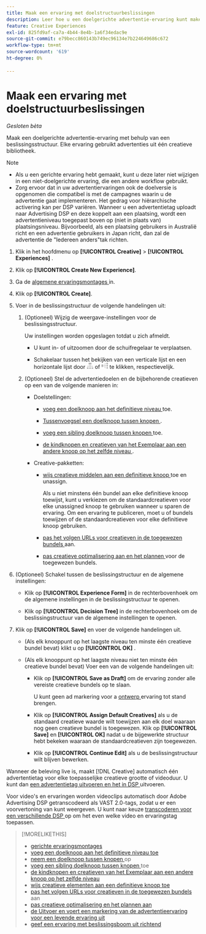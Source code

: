 ```yaml
---
title: Maak een ervaring met doelstructuurbeslissingen
description: Leer hoe u een doelgerichte advertentie-ervaring kunt maken met behulp van een beslissingsstructuur.
feature: Creative Experiences
exl-id: 825fd9af-ca7a-4b44-8e4b-1a6f34edac9e
source-git-commit: e79becc860143b749ec96134e7b224649686c672
workflow-type: tm+mt
source-wordcount: '619'
ht-degree: 0%

---
```


# Maak een ervaring met doelstructuurbeslissingen

*Gesloten bèta*

Maak een doelgerichte advertentie-ervaring met behulp van een beslissingsstructuur. Elke ervaring gebruikt advertenties uit één creatieve bibliotheek.

>[!NOTE]
>
>* Als u een gerichte ervaring hebt gemaakt, kunt u deze later niet wijzigen in een niet-doelgerichte ervaring, die een andere workflow gebruikt.
>* Zorg ervoor dat in uw advertentiervaringen ook de doelversie is opgenomen die compatibel is met de campagnes waarin u de advertentie gaat implementeren. Het gedrag voor hiërarchische activering kan per DSP variëren. Wanneer u een advertentietag uploadt naar Advertising DSP en deze koppelt aan een plaatsing, wordt een advertentieniveau toegepast boven op (niet in plaats van) plaatsingsniveau. Bijvoorbeeld, als een plaatsing gebruikers in Australië richt en een advertentie gebruikers in Japan richt, dan zal de advertentie de &quot;Iedereen anders&quot;tak richten.

1. Klik in het hoofdmenu op **[!UICONTROL Creative]** > **[!UICONTROL Experiences]** .

1. Klik op **[!UICONTROL Create New Experience]**.

1. Ga de [ algemene ervaringsmontages ](experience-settings-targeting.md) in.

1. Klik op **[!UICONTROL Create]**.

1. Voer in de beslissingstructuur de volgende handelingen uit:

   1. (Optioneel) Wijzig de weergave-instellingen voor de beslissingsstructuur.

      Uw instellingen worden opgeslagen totdat u zich afmeldt.

      * U kunt in- of uitzoomen door de schuifregelaar te verplaatsen.

      * Schakelaar tussen het bekijken van een verticale lijst en een horizontale lijst door ![ Mening als Verticale Boom ](/help/creative/assets/tree-vertical.png " Mening als Verticale Boom ") of ![Weergeven als horizontale structuur](/help/creative/assets/tree-horizontal.png "Weergeven als horizontale structuur") te klikken, respectievelijk.

   1. (Optioneel) Stel de advertentiedoelen en de bijbehorende creatieven op een van de volgende manieren in:

      * Doelstellingen:

         * [ voeg een doelknoop aan het definitieve niveau ](experience-target-node-add-final.md) toe.

         * [ Tussenvoegsel een doelknoop tussen knopen ](experience-target-node-add-inner.md).

         * [ voeg een sibling doelknoop tussen knopen ](experience-target-node-add-sibling.md) toe.

         * [ de kindknopen en creatieven van het Exemplaar aan een andere knoop op het zelfde niveau ](experience-target-node-copy.md).

      * Creative-pakketten:

         * [ wijs creatieve middelen aan een definitieve knoop ](experience-assign-creative-bundles.md) toe en unassign.

           Als u niet minstens één bundel aan elke definitieve knoop toewijst, kunt u verkiezen om de standaardcreatieven voor elke unassigned knoop te gebruiken wanneer u sparen de ervaring. Om een ervaring te publiceren, moet u of bundels toewijzen of de standaardcreatieven voor elke definitieve knoop gebruiken.

         * [ pas het volgen URLs voor creatieven in de toegewezen bundels ](experience-tracking-urls-targeting.md) aan.

         * [ pas creatieve optimalisering aan en het plannen ](experience-optimization-scheduling-targeting.md) voor de toegewezen bundels.

1. (Optioneel) Schakel tussen de beslissingstructuur en de algemene instellingen:

   * Klik op **[!UICONTROL Experience Form]** in de rechterbovenhoek om de algemene instellingen in de beslissingstructuur te openen.

   * Klik op **[!UICONTROL Decision Tree]** in de rechterbovenhoek om de beslissingstructuur van de algemene instellingen te openen.

1. Klik op **[!UICONTROL Save]** en voer de volgende handelingen uit.

   * (Als elk knooppunt op het laagste niveau ten minste één creatieve bundel bevat) klikt u op **[!UICONTROL OK]** .

   * (Als elk knooppunt op het laagste niveau niet ten minste één creatieve bundel bevat) Voer een van de volgende handelingen uit:

      * Klik op **[!UICONTROL Save as Draft]** om de ervaring zonder alle vereiste creatieve bundels op te slaan.

        U kunt geen ad markering voor a [ ontwerp ](experience-about.md#experience-statuses) ervaring tot stand brengen.

      * Klik op **[!UICONTROL Assign Default Creatives]** als u de standaard creatieve waarde wilt toewijzen aan elk doel waaraan nog geen creatieve bundel is toegewezen. Klik op **[!UICONTROL Save]** en **[!UICONTROL OK]** nadat u de bijgewerkte structuur hebt bekeken waaraan de standaardcreatieven zijn toegewezen.

      * Klik op **[!UICONTROL Continue Edit]** als u de beslissingstructuur wilt blijven bewerken.

Wanneer de beleving live is, maakt [!DNL Creative] automatisch één advertentietag voor elke toepasselijke creatieve grootte of videoduur. U kunt dan [ een advertentietag uitvoeren en het in DSP ](/help/creative/experiences/experience-tag-export.md) uitvoeren.

Voor video&#39;s en ervaringen worden videoclips automatisch door Adobe Advertising DSP getranscodeerd als VAST 2.0-tags, zodat u er een voorvertoning van kunt weergeven. U kunt naar keuze [ transcoderen voor een verschillende DSP ](experience-tag-video-transcoding.md) op om het even welke video en ervaringstag toepassen.

>[!MORELIKETHIS]
>
>* [ gerichte ervaringsmontages ](experience-settings-targeting.md)
>* [ voeg een doelknoop aan het definitieve niveau toe ](experience-target-node-add-final.md)
>* [ neem een doelknoop tussen knopen ](experience-target-node-add-inner.md) op
>* [ voeg een sibling doelknoop tussen knopen ](experience-target-node-add-sibling.md) toe
>* [ de kindknopen en creatieven van het Exemplaar aan een andere knoop op het zelfde niveau ](experience-target-node-copy.md)
>* [ wijs creatieve elementen aan een definitieve knoop toe ](experience-assign-creative-bundles.md)
>* [ pas het volgen URLs voor creatieven in de toegewezen bundels ](experience-tracking-urls-targeting.md) aan
>* [ pas creatieve optimalisering en het plannen aan ](experience-optimization-scheduling-targeting.md)
>* [ de Uitvoer en voert een markering van de advertentieervaring voor een levende ervaring uit ](/help/creative/experiences/experience-tag-export.md)
>* [ geef een ervaring met beslissingsboom uit richtend ](experience-edit-targeting.md)
